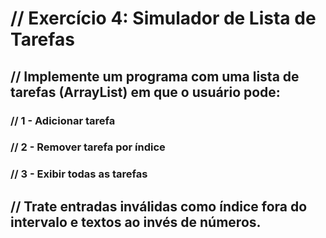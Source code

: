 # // Exercício 4: Simulador de Lista de Tarefas
## // Implemente um programa com uma lista de tarefas (ArrayList<String>) em que o usuário pode:
### // 1 - Adicionar tarefa
### // 2 - Remover tarefa por índice
### // 3 - Exibir todas as tarefas
## // Trate entradas inválidas como índice fora do intervalo e textos ao invés de números.